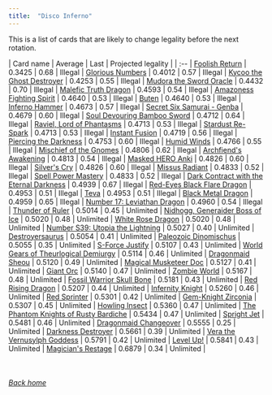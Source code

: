 ```yaml
---
title:  "Disco Inferno"
---
```


This is a list of cards that are likely to change legality before the next rotation.

| Card name | Average | Last | Projected legality |
| :-- |
[Foolish Return](https://db.ygoprodeck.com/card/?search=Foolish%20Return) | 0.3425 | 0.68 | Illegal |
[Glorious Numbers](https://db.ygoprodeck.com/card/?search=Glorious%20Numbers) | 0.4012 | 0.57 | Illegal |
[Kycoo the Ghost Destroyer](https://db.ygoprodeck.com/card/?search=Kycoo%20the%20Ghost%20Destroyer) | 0.4253 | 0.55 | Illegal |
[Mudora the Sword Oracle](https://db.ygoprodeck.com/card/?search=Mudora%20the%20Sword%20Oracle) | 0.4432 | 0.70 | Illegal |
[Malefic Truth Dragon](https://db.ygoprodeck.com/card/?search=Malefic%20Truth%20Dragon) | 0.4593 | 0.54 | Illegal |
[Amazoness Fighting Spirit](https://db.ygoprodeck.com/card/?search=Amazoness%20Fighting%20Spirit) | 0.4640 | 0.53 | Illegal |
[Buten](https://db.ygoprodeck.com/card/?search=Buten) | 0.4640 | 0.53 | Illegal |
[Inferno Hammer](https://db.ygoprodeck.com/card/?search=Inferno%20Hammer) | 0.4673 | 0.57 | Illegal |
[Secret Six Samurai - Genba](https://db.ygoprodeck.com/card/?search=Secret%20Six%20Samurai%20-%20Genba) | 0.4679 | 0.60 | Illegal |
[Soul Devouring Bamboo Sword](https://db.ygoprodeck.com/card/?search=Soul%20Devouring%20Bamboo%20Sword) | 0.4712 | 0.64 | Illegal |
[Raviel, Lord of Phantasms](https://db.ygoprodeck.com/card/?search=Raviel,%20Lord%20of%20Phantasms) | 0.4713 | 0.53 | Illegal |
[Stardust Re-Spark](https://db.ygoprodeck.com/card/?search=Stardust%20Re-Spark) | 0.4713 | 0.53 | Illegal |
[Instant Fusion](https://db.ygoprodeck.com/card/?search=Instant%20Fusion) | 0.4719 | 0.56 | Illegal |
[Piercing the Darkness](https://db.ygoprodeck.com/card/?search=Piercing%20the%20Darkness) | 0.4753 | 0.60 | Illegal |
[Humid Winds](https://db.ygoprodeck.com/card/?search=Humid%20Winds) | 0.4766 | 0.55 | Illegal |
[Mischief of the Gnomes](https://db.ygoprodeck.com/card/?search=Mischief%20of%20the%20Gnomes) | 0.4806 | 0.62 | Illegal |
[Archfiend's Awakening](https://db.ygoprodeck.com/card/?search=Archfiend's%20Awakening) | 0.4813 | 0.54 | Illegal |
[Masked HERO Anki](https://db.ygoprodeck.com/card/?search=Masked%20HERO%20Anki) | 0.4826 | 0.60 | Illegal |
[Silver's Cry](https://db.ygoprodeck.com/card/?search=Silver's%20Cry) | 0.4826 | 0.60 | Illegal |
[Missus Radiant](https://db.ygoprodeck.com/card/?search=Missus%20Radiant) | 0.4833 | 0.52 | Illegal |
[Spell Power Mastery](https://db.ygoprodeck.com/card/?search=Spell%20Power%20Mastery) | 0.4833 | 0.52 | Illegal |
[Dark Contract with the Eternal Darkness](https://db.ygoprodeck.com/card/?search=Dark%20Contract%20with%20the%20Eternal%20Darkness) | 0.4939 | 0.67 | Illegal |
[Red-Eyes Black Flare Dragon](https://db.ygoprodeck.com/card/?search=Red-Eyes%20Black%20Flare%20Dragon) | 0.4953 | 0.51 | Illegal |
[Teva](https://db.ygoprodeck.com/card/?search=Teva) | 0.4953 | 0.51 | Illegal |
[Black Metal Dragon](https://db.ygoprodeck.com/card/?search=Black%20Metal%20Dragon) | 0.4959 | 0.65 | Illegal |
[Number 17: Leviathan Dragon](https://db.ygoprodeck.com/card/?search=Number%2017:%20Leviathan%20Dragon) | 0.4960 | 0.54 | Illegal |
[Thunder of Ruler](https://db.ygoprodeck.com/card/?search=Thunder%20of%20Ruler) | 0.5014 | 0.45 | Unlimited |
[Nidhogg, Generaider Boss of Ice](https://db.ygoprodeck.com/card/?search=Nidhogg,%20Generaider%20Boss%20of%20Ice) | 0.5020 | 0.48 | Unlimited |
[White Rose Dragon](https://db.ygoprodeck.com/card/?search=White%20Rose%20Dragon) | 0.5020 | 0.48 | Unlimited |
[Number S39: Utopia the Lightning](https://db.ygoprodeck.com/card/?search=Number%20S39:%20Utopia%20the%20Lightning) | 0.5027 | 0.40 | Unlimited |
[Destroyersaurus](https://db.ygoprodeck.com/card/?search=Destroyersaurus) | 0.5054 | 0.41 | Unlimited |
[Paleozoic Dinomischus](https://db.ygoprodeck.com/card/?search=Paleozoic%20Dinomischus) | 0.5055 | 0.35 | Unlimited |
[S-Force Justify](https://db.ygoprodeck.com/card/?search=S-Force%20Justify) | 0.5107 | 0.43 | Unlimited |
[World Gears of Theurlogical Demiurgy](https://db.ygoprodeck.com/card/?search=World%20Gears%20of%20Theurlogical%20Demiurgy) | 0.5114 | 0.46 | Unlimited |
[Dragonmaid Sheou](https://db.ygoprodeck.com/card/?search=Dragonmaid%20Sheou) | 0.5120 | 0.49 | Unlimited |
[Magical Musketeer Doc](https://db.ygoprodeck.com/card/?search=Magical%20Musketeer%20Doc) | 0.5127 | 0.41 | Unlimited |
[Giant Orc](https://db.ygoprodeck.com/card/?search=Giant%20Orc) | 0.5140 | 0.47 | Unlimited |
[Zombie World](https://db.ygoprodeck.com/card/?search=Zombie%20World) | 0.5167 | 0.48 | Unlimited |
[Fossil Warrior Skull Bone](https://db.ygoprodeck.com/card/?search=Fossil%20Warrior%20Skull%20Bone) | 0.5181 | 0.43 | Unlimited |
[Red Rising Dragon](https://db.ygoprodeck.com/card/?search=Red%20Rising%20Dragon) | 0.5207 | 0.44 | Unlimited |
[Infernity Knight](https://db.ygoprodeck.com/card/?search=Infernity%20Knight) | 0.5260 | 0.46 | Unlimited |
[Red Sprinter](https://db.ygoprodeck.com/card/?search=Red%20Sprinter) | 0.5301 | 0.42 | Unlimited |
[Gem-Knight Zirconia](https://db.ygoprodeck.com/card/?search=Gem-Knight%20Zirconia) | 0.5307 | 0.45 | Unlimited |
[Howling Insect](https://db.ygoprodeck.com/card/?search=Howling%20Insect) | 0.5360 | 0.47 | Unlimited |
[The Phantom Knights of Rusty Bardiche](https://db.ygoprodeck.com/card/?search=The%20Phantom%20Knights%20of%20Rusty%20Bardiche) | 0.5434 | 0.47 | Unlimited |
[Spright Jet](https://db.ygoprodeck.com/card/?search=Spright%20Jet) | 0.5481 | 0.46 | Unlimited |
[Dragonmaid Changeover](https://db.ygoprodeck.com/card/?search=Dragonmaid%20Changeover) | 0.5555 | 0.25 | Unlimited |
[Darkness Destroyer](https://db.ygoprodeck.com/card/?search=Darkness%20Destroyer) | 0.5661 | 0.39 | Unlimited |
[Vera the Vernusylph Goddess](https://db.ygoprodeck.com/card/?search=Vera%20the%20Vernusylph%20Goddess) | 0.5791 | 0.42 | Unlimited |
[Level Up!](https://db.ygoprodeck.com/card/?search=Level%20Up!) | 0.5841 | 0.43 | Unlimited |
[Magician's Restage](https://db.ygoprodeck.com/card/?search=Magician's%20Restage) | 0.6879 | 0.34 | Unlimited |

<br>

###### [Back home](index)